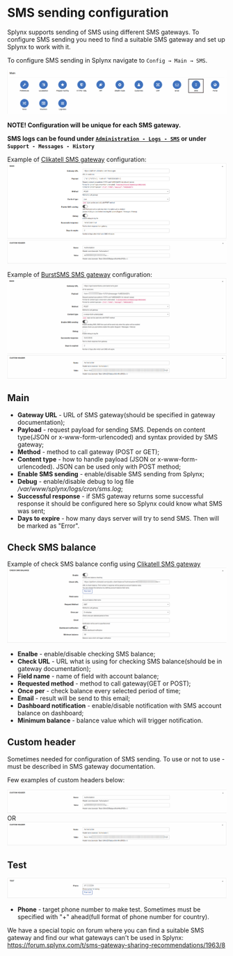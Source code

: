 SMS sending configuration
=========

Splynx supports sending of SMS using different SMS gateways. To configure SMS sending you need to find a suitable SMS gateway and set up Splynx to work with it.

To configure SMS sending in Splynx navigate to `Config → Main → SMS`.

![Config menu](icon.png)

**NOTE! Configuration will be unique for each SMS gateway.**

**SMS logs can be found under [`Administration - Logs - SMS`](../../../administration/logs/sms/sms.md) or under `Support - Messages - History`**

Example of [Clikatell SMS gateway](https://www.clickatell.com/) configuration:
![main](main.png)
![main](custom_header.png)

Example of [BurstSMS SMS gateway](https://burstsms.com.au/sms-api) configuration:
![main](urlencoded_main.png)
![main](urlencoded_header.png)

## Main
* **Gateway URL** - URL of SMS gateway(should be specified in gateway documentation);
* **Payload** - request payload for sending SMS. Depends on content type(JSON or x-www-form-urlencoded) and syntax provided by SMS gateway;
* **Method** - method to call gateway (POST or GET);
* **Content type** - how to handle payload (JSON or x-www-form-urlencoded). JSON can be used only with POST method;
* **Enable SMS sending** - enable/disable SMS sending from Splynx;
* **Debug** - enable/disable debug to log file */var/www/splynx/logs/cron/sms.log*;
* **Successful response** - if SMS gateway returns some successful response it should be configured here so Splynx could know what SMS was sent;
* **Days to expire** - how many days server will try to send SMS. Then will be marked as "Error".

## Check SMS balance
Example of check SMS balance config using [Clikatell SMS gateway](https://www.clickatell.com/)
![main](check_balance.png)

* **Enalbe** - enable/disable checking SMS balance;
* **Check URL** - URL what is using for checking SMS balance(should be in gateway documentation);
* **Field name** - name of field with account balance;
* **Requested method** - method to call gateway(GET or POST);
* **Once per** - check balance every selected period of time;
* **Email** - result will be send to this email;
* **Dashboard notification** - enable/disable notification with SMS account balance on dashboard;
* **Minimum balance** - balance value which will trigger notification.

## Custom header
Sometimes needed for configuration of SMS sending. To use or not to use - must be described in SMS gateway documentation.

Few examples of custom headers below:

![header1](custom_header.png)
OR
![header2](urlencoded_header.png)

## Test

![test](test.png)

* **Phone** - target phone number to make test. Sometimes must be specified with "+" ahead(full format of phone number for country).

We have a special topic on forum where you can find a suitable SMS gateway and find our what gateways can't be used in Splynx: https://forum.splynx.com/t/sms-gateway-sharing-recommendations/1963/8
